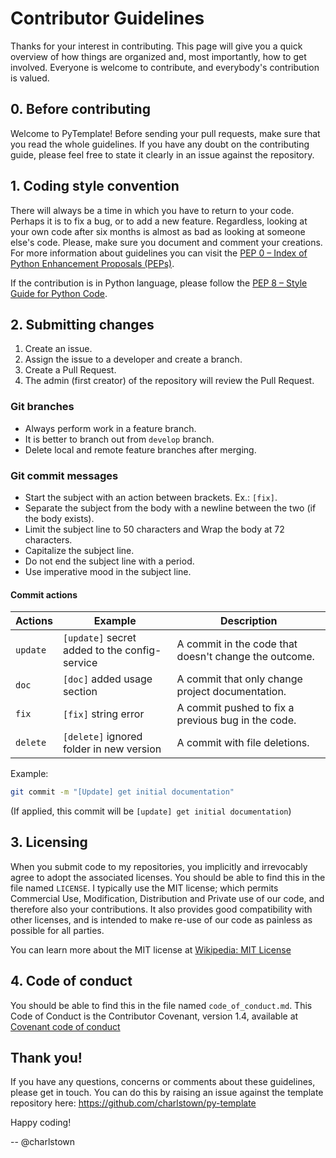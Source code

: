 # Contributor Guidelines

Thanks for your interest in contributing. This page will give you a quick overview of how things are
organized and, most importantly, how to get involved. Everyone is welcome to contribute, and everybody's 
contribution is valued.


## 0. Before contributing

Welcome to PyTemplate! Before sending your pull requests, make sure that you read the whole guidelines.
If you have any doubt on the contributing guide, please feel free to state it clearly in an issue against the
repository.

## 1. Coding style convention

There will always be a time in which you have to return to your code. Perhaps it is to fix a bug, or to add a new
feature. Regardless, looking at your own code after six months is almost as bad as looking at someone else's code.
Please, make sure you document and comment your creations. For more information about guidelines you can visit the
[PEP 0 – Index of Python Enhancement Proposals (PEPs)](https://peps.python.org/pep-0000/).

If the contribution is in Python language, please follow the
[PEP 8 – Style Guide for Python Code](https://peps.python.org/pep-0008/).


## 2. Submitting changes

1. Create an issue.
2. Assign the issue to a developer and create a branch.
3. Create a Pull Request.
4. The admin (first creator) of the repository will review the Pull Request.

### Git branches

- Always perform work in a feature branch.
- It is better to branch out from `develop` branch.
- Delete local and remote feature branches after merging.

### Git commit messages

- Start the subject with an action between brackets. Ex.: `[fix]`.
- Separate the subject from the body with a newline between the two (if the body exists).
- Limit the subject line to 50 characters and Wrap the body at 72 characters.
- Capitalize the subject line.
- Do not end the subject line with a period.
- Use imperative mood in the subject line.

#### Commit actions

| Actions  | Example                                       | Description                                           |
|----------|-----------------------------------------------|-------------------------------------------------------|
| `update` | `[update]` secret added to the config-service | A commit in the code that doesn't change the outcome. |
| `doc`    | `[doc]` added usage section                   | A commit that only change project documentation.      |
| `fix`    | `[fix]` string error                          | A commit pushed to fix a previous bug in the code.    |
| `delete` | `[delete]` ignored folder in new version      | A commit with file deletions.                         |

Example:

```sh
git commit -m "[Update] get initial documentation"
```

(If applied, this commit will be `[update] get initial documentation`)


## 3. Licensing

When you submit code to my repositories, you implicitly and irrevocably agree to adopt the associated licenses.
You should be able to find this in the file named `LICENSE`. I typically use the MIT license; which permits Commercial
Use, Modification, Distribution and Private use of our code, and therefore also your contributions.
It also provides good compatibility with other licenses, and is intended to make re-use of our code as painless as possible for all parties.

You can learn more about the MIT license at [Wikipedia: MIT License](https://en.wikipedia.org/wiki/MIT_License)


## 4. Code of conduct

You should be able to find this in the file named `code_of_conduct.md`.  This Code of Conduct is the Contributor
Covenant, version 1.4, available at [Covenant code of conduct](http://contributor-covenant.org/version/1/4)


## Thank you!

If you have any questions, concerns or comments about these guidelines, please get in touch. You can do this by raising
an issue against the template repository here: https://github.com/charlstown/py-template

Happy coding!

-- @charlstown